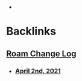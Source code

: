 - 

# Backlinks
## [Roam Change Log](<Roam Change Log.md>)
- ### [April 2nd, 2021](<April 2nd, 2021.md>)

